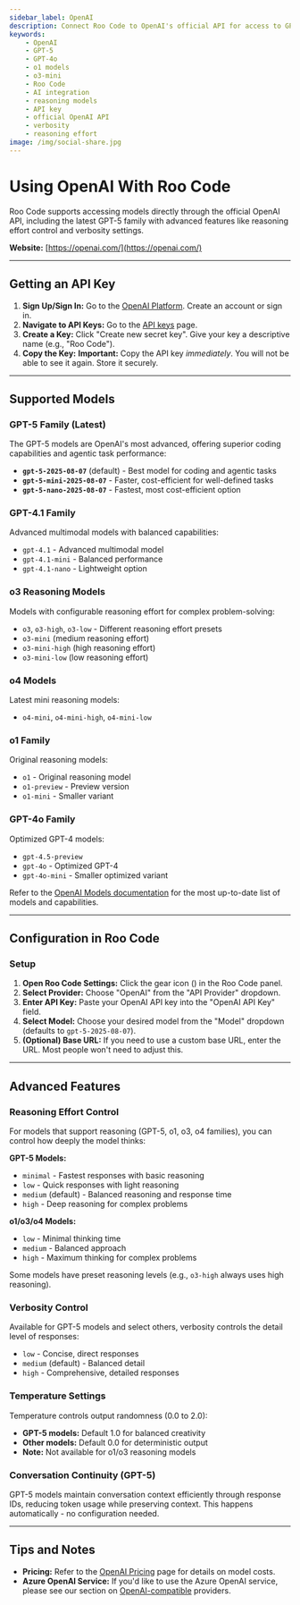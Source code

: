 ```yaml
---
sidebar_label: OpenAI
description: Connect Roo Code to OpenAI's official API for access to GPT-5, GPT-4o, o1, and o3 models with advanced reasoning capabilities and verbosity control.
keywords:
    - OpenAI
    - GPT-5
    - GPT-4o
    - o1 models
    - o3-mini
    - Roo Code
    - AI integration
    - reasoning models
    - API key
    - official OpenAI API
    - verbosity
    - reasoning effort
image: /img/social-share.jpg
---
```


# Using OpenAI With Roo Code

Roo Code supports accessing models directly through the official OpenAI API, including the latest GPT-5 family with advanced features like reasoning effort control and verbosity settings.

**Website:** [https://openai.com/](https://openai.com/)

---

## Getting an API Key

1.  **Sign Up/Sign In:** Go to the [OpenAI Platform](https://platform.openai.com/). Create an account or sign in.
2.  **Navigate to API Keys:** Go to the [API keys](https://platform.openai.com/api-keys) page.
3.  **Create a Key:** Click "Create new secret key". Give your key a descriptive name (e.g., "Roo Code").
4.  **Copy the Key:** **Important:** Copy the API key _immediately_. You will not be able to see it again. Store it securely.

---

## Supported Models

### GPT-5 Family (Latest)

The GPT-5 models are OpenAI's most advanced, offering superior coding capabilities and agentic task performance:

- **`gpt-5-2025-08-07`** (default) - Best model for coding and agentic tasks
- **`gpt-5-mini-2025-08-07`** - Faster, cost-efficient for well-defined tasks
- **`gpt-5-nano-2025-08-07`** - Fastest, most cost-efficient option

### GPT-4.1 Family

Advanced multimodal models with balanced capabilities:

- `gpt-4.1` - Advanced multimodal model
- `gpt-4.1-mini` - Balanced performance
- `gpt-4.1-nano` - Lightweight option

### o3 Reasoning Models

Models with configurable reasoning effort for complex problem-solving:

- `o3`, `o3-high`, `o3-low` - Different reasoning effort presets
- `o3-mini` (medium reasoning effort)
- `o3-mini-high` (high reasoning effort)
- `o3-mini-low` (low reasoning effort)

### o4 Models

Latest mini reasoning models:

- `o4-mini`, `o4-mini-high`, `o4-mini-low`

### o1 Family

Original reasoning models:

- `o1` - Original reasoning model
- `o1-preview` - Preview version
- `o1-mini` - Smaller variant

### GPT-4o Family

Optimized GPT-4 models:

- `gpt-4.5-preview`
- `gpt-4o` - Optimized GPT-4
- `gpt-4o-mini` - Smaller optimized variant

Refer to the [OpenAI Models documentation](https://platform.openai.com/docs/models) for the most up-to-date list of models and capabilities.

---

## Configuration in Roo Code

### Setup

1.  **Open Roo Code Settings:** Click the gear icon (<Codicon name="gear" />) in the Roo Code panel.
2.  **Select Provider:** Choose "OpenAI" from the "API Provider" dropdown.
3.  **Enter API Key:** Paste your OpenAI API key into the "OpenAI API Key" field.
4.  **Select Model:** Choose your desired model from the "Model" dropdown (defaults to `gpt-5-2025-08-07`).
5.  **(Optional) Base URL:** If you need to use a custom base URL, enter the URL. Most people won't need to adjust this.

---

## Advanced Features

### Reasoning Effort Control

For models that support reasoning (GPT-5, o1, o3, o4 families), you can control how deeply the model thinks:

**GPT-5 Models:**

- `minimal` - Fastest responses with basic reasoning
- `low` - Quick responses with light reasoning
- `medium` (default) - Balanced reasoning and response time
- `high` - Deep reasoning for complex problems

**o1/o3/o4 Models:**

- `low` - Minimal thinking time
- `medium` - Balanced approach
- `high` - Maximum thinking for complex problems

Some models have preset reasoning levels (e.g., `o3-high` always uses high reasoning).

### Verbosity Control

Available for GPT-5 models and select others, verbosity controls the detail level of responses:

- `low` - Concise, direct responses
- `medium` (default) - Balanced detail
- `high` - Comprehensive, detailed responses

### Temperature Settings

Temperature controls output randomness (0.0 to 2.0):

- **GPT-5 models:** Default 1.0 for balanced creativity
- **Other models:** Default 0.0 for deterministic output
- **Note:** Not available for o1/o3 reasoning models

### Conversation Continuity (GPT-5)

GPT-5 models maintain conversation context efficiently through response IDs, reducing token usage while preserving context. This happens automatically - no configuration needed.

---

## Tips and Notes

- **Pricing:** Refer to the [OpenAI Pricing](https://openai.com/pricing) page for details on model costs.
- **Azure OpenAI Service:** If you'd like to use the Azure OpenAI service, please see our section on [OpenAI-compatible](/providers/openai-compatible) providers.
